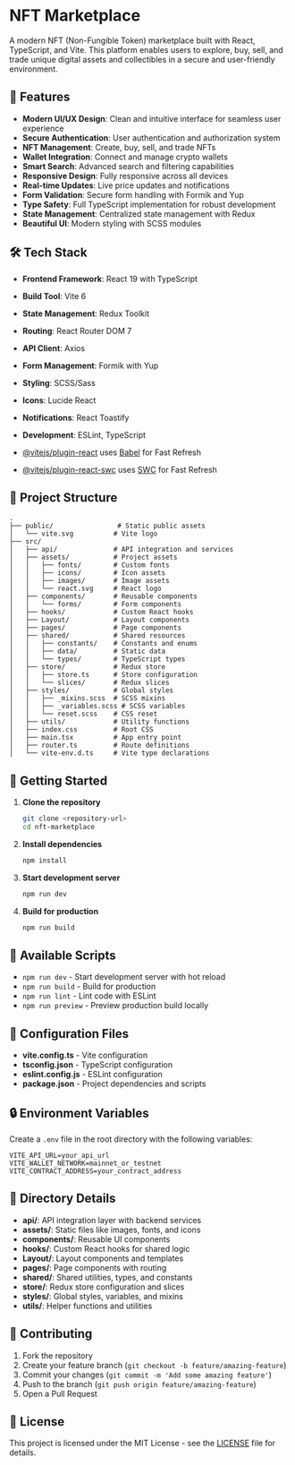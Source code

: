 # NFT Marketplace

A modern NFT (Non-Fungible Token) marketplace built with React, TypeScript, and Vite. This platform enables users to explore, buy, sell, and trade unique digital assets and collectibles in a secure and user-friendly environment.

## 🚀 Features

- **Modern UI/UX Design**: Clean and intuitive interface for seamless user experience
- **Secure Authentication**: User authentication and authorization system
- **NFT Management**: Create, buy, sell, and trade NFTs
- **Wallet Integration**: Connect and manage crypto wallets
- **Smart Search**: Advanced search and filtering capabilities
- **Responsive Design**: Fully responsive across all devices
- **Real-time Updates**: Live price updates and notifications
- **Form Validation**: Secure form handling with Formik and Yup
- **Type Safety**: Full TypeScript implementation for robust development
- **State Management**: Centralized state management with Redux
- **Beautiful UI**: Modern styling with SCSS modules

## 🛠️ Tech Stack

- **Frontend Framework**: React 19 with TypeScript
- **Build Tool**: Vite 6
- **State Management**: Redux Toolkit
- **Routing**: React Router DOM 7
- **API Client**: Axios
- **Form Management**: Formik with Yup
- **Styling**: SCSS/Sass
- **Icons**: Lucide React
- **Notifications**: React Toastify
- **Development**: ESLint, TypeScript

- [@vitejs/plugin-react](https://github.com/vitejs/vite-plugin-react/blob/main/packages/plugin-react) uses [Babel](https://babeljs.io/) for Fast Refresh
- [@vitejs/plugin-react-swc](https://github.com/vitejs/vite-plugin-react/blob/main/packages/plugin-react-swc) uses [SWC](https://swc.rs/) for Fast Refresh

## 📁 Project Structure

```
.
├── public/                # Static public assets
│   └── vite.svg          # Vite logo
├── src/
│   ├── api/              # API integration and services
│   ├── assets/           # Project assets
│   │   ├── fonts/        # Custom fonts
│   │   ├── icons/        # Icon assets
│   │   ├── images/       # Image assets
│   │   └── react.svg     # React logo
│   ├── components/       # Reusable components
│   │   └── forms/        # Form components
│   ├── hooks/            # Custom React hooks
│   ├── Layout/           # Layout components
│   ├── pages/            # Page components
│   ├── shared/           # Shared resources
│   │   ├── constants/    # Constants and enums
│   │   ├── data/         # Static data
│   │   └── types/        # TypeScript types
│   ├── store/            # Redux store
│   │   ├── store.ts      # Store configuration
│   │   └── slices/       # Redux slices
│   ├── styles/           # Global styles
│   │   ├── _mixins.scss  # SCSS mixins
│   │   ├── _variables.scss # SCSS variables
│   │   └── reset.scss    # CSS reset
│   ├── utils/            # Utility functions
│   ├── index.css         # Root CSS
│   ├── main.tsx          # App entry point
│   ├── router.ts         # Route definitions
│   └── vite-env.d.ts     # Vite type declarations

```

## 🚦 Getting Started

1. **Clone the repository**
   ```bash
   git clone <repository-url>
   cd nft-marketplace
   ```

2. **Install dependencies**
   ```bash
   npm install
   ```

3. **Start development server**
   ```bash
   npm run dev
   ```

4. **Build for production**
   ```bash
   npm run build
   ```

## 📝 Available Scripts

- `npm run dev` - Start development server with hot reload
- `npm run build` - Build for production
- `npm run lint` - Lint code with ESLint
- `npm run preview` - Preview production build locally

## 🔧 Configuration Files

- **vite.config.ts** - Vite configuration
- **tsconfig.json** - TypeScript configuration
- **eslint.config.js** - ESLint configuration
- **package.json** - Project dependencies and scripts

## 🔒 Environment Variables

Create a `.env` file in the root directory with the following variables:

```env
VITE_API_URL=your_api_url
VITE_WALLET_NETWORK=mainnet_or_testnet
VITE_CONTRACT_ADDRESS=your_contract_address
```

## 🧪 Directory Details

- **api/**: API integration layer with backend services
- **assets/**: Static files like images, fonts, and icons
- **components/**: Reusable UI components
- **hooks/**: Custom React hooks for shared logic
- **Layout/**: Layout components and templates
- **pages/**: Page components with routing
- **shared/**: Shared utilities, types, and constants
- **store/**: Redux store configuration and slices
- **styles/**: Global styles, variables, and mixins
- **utils/**: Helper functions and utilities

## 🤝 Contributing

1. Fork the repository
2. Create your feature branch (`git checkout -b feature/amazing-feature`)
3. Commit your changes (`git commit -m 'Add some amazing feature'`)
4. Push to the branch (`git push origin feature/amazing-feature`)
5. Open a Pull Request

## 📄 License

This project is licensed under the MIT License - see the [LICENSE](LICENSE) file for details.
```
